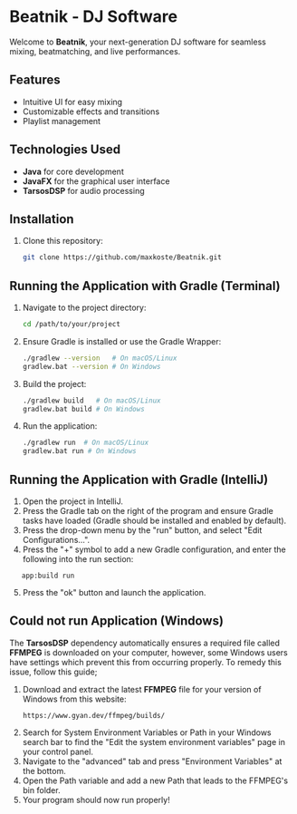 # Beatnik - DJ Software

Welcome to **Beatnik**, your next-generation DJ software for seamless mixing, beatmatching, and live performances.

## Features
- Intuitive UI for easy mixing
- Customizable effects and transitions
- Playlist management

## Technologies Used
- **Java** for core development
- **JavaFX** for the graphical user interface
- **TarsosDSP** for audio processing

## Installation
1. Clone this repository:
   ```sh
   git clone https://github.com/maxkoste/Beatnik.git
   ```

## Running the Application with Gradle (Terminal)
1. Navigate to the project directory:
   ```sh
   cd /path/to/your/project
   ```
2. Ensure Gradle is installed or use the Gradle Wrapper:
   ```sh
   ./gradlew --version   # On macOS/Linux
   gradlew.bat --version # On Windows
   ```
3. Build the project:
   ```sh
   ./gradlew build   # On macOS/Linux
   gradlew.bat build # On Windows
   ```
4. Run the application:
   ```sh
   ./gradlew run  # On macOS/Linux
   gradlew.bat run # On Windows
   ```
## Running the Application with Gradle (IntelliJ)
1. Open the project in IntelliJ.
2. Press the Gradle tab on the right of the program and ensure Gradle tasks have loaded (Gradle should be installed and enabled by default).
3. Press the drop-down menu by the "run" button, and select "Edit Configurations...".
4. Press the "+" symbol to add a new Gradle configuration, and enter the following into the run section:
```
   app:build run
   ```
5. Press the "ok" button and launch the application.

## Could not run Application (Windows)
The **TarsosDSP** dependency automatically ensures a required file called **FFMPEG** is downloaded on your computer, however, 
some Windows users have settings which prevent this from occurring properly. To remedy this issue, follow this guide;
1. Download and extract the latest **FFMPEG** file for your version of Windows from this website:
   ```
   https://www.gyan.dev/ffmpeg/builds/
   ```
2. Search for System Environment Variables or Path in your Windows search bar to find the "Edit the system environment variables" page in your control panel.
3. Navigate to the "advanced" tab and press "Environment Variables" at the bottom.
4. Open the Path variable and add a new Path that leads to the FFMPEG's bin folder.
5. Your program should now run properly!